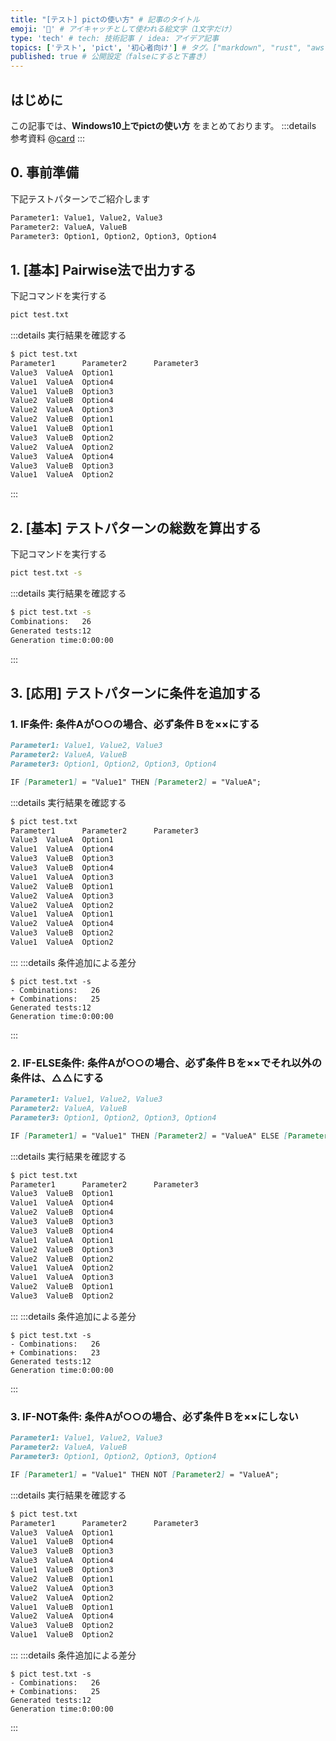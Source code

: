 ```yaml
---
title: "[テスト] pictの使い方" # 記事のタイトル
emoji: '🧪' # アイキャッチとして使われる絵文字（1文字だけ）
type: 'tech' # tech: 技術記事 / idea: アイデア記事
topics: ['テスト', 'pict', '初心者向け'] # タグ。["markdown", "rust", "aws"]のように指定する
published: true # 公開設定（falseにすると下書き）
---
```


## はじめに
この記事では、**Windows10上でpictの使い方** をまとめております。
:::details 参考資料
@[card](https://gihyo.jp/magazine/SD/archive/2024/202402)
:::

## 0. 事前準備
下記テストパターンでご紹介します
```txt:test.txt
Parameter1: Value1, Value2, Value3
Parameter2: ValueA, ValueB
Parameter3: Option1, Option2, Option3, Option4
```


## 1. [基本] Pairwise法で出力する
下記コマンドを実行する
```bash
pict test.txt
```
:::details 実行結果を確認する
```bash
$ pict test.txt
Parameter1      Parameter2      Parameter3
Value3  ValueA  Option1
Value1  ValueA  Option4
Value1  ValueB  Option3
Value2  ValueB  Option4
Value2  ValueA  Option3
Value2  ValueB  Option1
Value1  ValueB  Option1
Value3  ValueB  Option2
Value2  ValueA  Option2
Value3  ValueA  Option4
Value3  ValueB  Option3
Value1  ValueA  Option2
```
:::

## 2. [基本] テストパターンの総数を算出する
下記コマンドを実行する
```bash
pict test.txt -s
```
:::details 実行結果を確認する
```bash
$ pict test.txt -s
Combinations:   26
Generated tests:12
Generation time:0:00:00
```
:::

## 3. [応用] テストパターンに条件を追加する
### 1. IF条件: 条件Aが○○の場合、必ず条件Ｂを××にする
```md
Parameter1: Value1, Value2, Value3
Parameter2: ValueA, ValueB
Parameter3: Option1, Option2, Option3, Option4

IF [Parameter1] = "Value1" THEN [Parameter2] = "ValueA";
```

:::details 実行結果を確認する
```bash
$ pict test.txt
Parameter1      Parameter2      Parameter3
Value3  ValueA  Option1
Value1  ValueA  Option4
Value3  ValueB  Option3
Value3  ValueB  Option4
Value1  ValueA  Option3
Value2  ValueB  Option1
Value2  ValueA  Option3
Value2  ValueA  Option2
Value1  ValueA  Option1
Value2  ValueA  Option4
Value3  ValueB  Option2
Value1  ValueA  Option2
```
:::
:::details 条件追加による差分
```diff:bash
$ pict test.txt -s
- Combinations:   26
+ Combinations:   25
Generated tests:12
Generation time:0:00:00
```
:::


### 2. IF-ELSE条件: 条件Aが○○の場合、必ず条件Ｂを××でそれ以外の条件は、△△にする

```md
Parameter1: Value1, Value2, Value3
Parameter2: ValueA, ValueB
Parameter3: Option1, Option2, Option3, Option4

IF [Parameter1] = "Value1" THEN [Parameter2] = "ValueA" ELSE [Parameter2] = "ValueB";
```

:::details 実行結果を確認する
```bash
$ pict test.txt
Parameter1      Parameter2      Parameter3
Value3  ValueB  Option1
Value1  ValueA  Option4
Value2  ValueB  Option4
Value3  ValueB  Option3
Value3  ValueB  Option4
Value1  ValueA  Option1
Value2  ValueB  Option3
Value2  ValueB  Option2
Value1  ValueA  Option2
Value1  ValueA  Option3
Value2  ValueB  Option1
Value3  ValueB  Option2
```
:::
:::details 条件追加による差分
```diff:bash
$ pict test.txt -s
- Combinations:   26
+ Combinations:   23
Generated tests:12
Generation time:0:00:00
```
:::

### 3. IF-NOT条件: 条件Aが○○の場合、必ず条件Ｂを××にしない

```md
Parameter1: Value1, Value2, Value3
Parameter2: ValueA, ValueB
Parameter3: Option1, Option2, Option3, Option4

IF [Parameter1] = "Value1" THEN NOT [Parameter2] = "ValueA";
```


:::details 実行結果を確認する
```bash
$ pict test.txt
Parameter1      Parameter2      Parameter3
Value3  ValueA  Option1
Value1  ValueB  Option4
Value3  ValueB  Option3
Value3  ValueA  Option4
Value1  ValueB  Option3
Value2  ValueB  Option1
Value2  ValueA  Option3
Value2  ValueA  Option2
Value1  ValueB  Option1
Value2  ValueA  Option4
Value3  ValueB  Option2
Value1  ValueB  Option2
```
:::
:::details 条件追加による差分
```diff:bash
$ pict test.txt -s
- Combinations:   26
+ Combinations:   25
Generated tests:12
Generation time:0:00:00
```
:::
